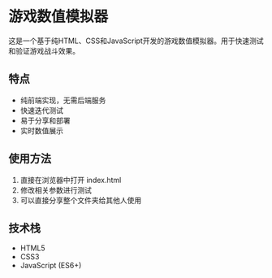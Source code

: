 # 游戏数值模拟器

这是一个基于纯HTML、CSS和JavaScript开发的游戏数值模拟器。用于快速测试和验证游戏战斗效果。

## 特点

- 纯前端实现，无需后端服务
- 快速迭代测试
- 易于分享和部署
- 实时数值展示

## 使用方法

1. 直接在浏览器中打开 index.html
2. 修改相关参数进行测试
3. 可以直接分享整个文件夹给其他人使用

## 技术栈

- HTML5
- CSS3
- JavaScript (ES6+)
